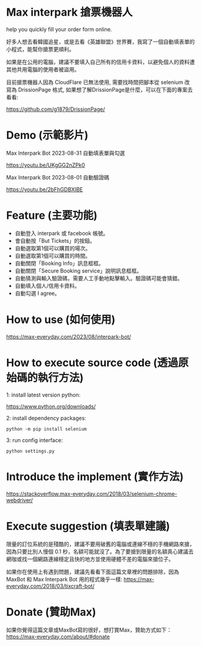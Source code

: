 # Max interpark 搶票機器人
help you quickly fill your order form online.

好多人想去看韓國追星，或是去看《英雄聯盟》世界賽，我寫了一個自動填表單的小程式，能幫你搶票更順利。

如果是在公用的電腦，建議不要填入自己所有的信用卡資料，以避免個人的資料遭其他共用電腦的使用者被盜用。

目前搶票機器人因為 CloudFlare 已無法使用, 需要找時間把腳本從 selenium 改寫為 DrissionPage 格式, 如果想了解DrissionPage是什麼，可以在下面的專案去看看:

https://github.com/g1879/DrissionPage/


# Demo (示範影片)

Max Interpark Bot 2023-08-31 自動填表單與勾選

https://youtu.be/UKgGG2nZPk0

Max Interpark Bot 2023-08-01 自動驗證碼

https://youtu.be/2bFhGDBXIBE



# Feature (主要功能)
* 自動登入 interpark 或 facebook 帳號。
* 會自動按「But Tickets」的按鈕。
* 自動選取第1個可以購買的場次。
* 自動選取第1個可以購買的時間。
* 自動關閉「Booking Info」訊息框框。
* 自動關閉「Secure Booking service」說明訊息框框。
* 自動猜測與輸入驗證碼，需要人工手動地點擊輸入。驗證碼可能會猜錯。
* 自動填入個人/信用卡資料。
* 自動勾選 I agree。


# How to use (如何使用)
https://max-everyday.com/2023/08/interpark-bot/

# How to execute source code (透過原始碼的執行方法)
1: install latest version python:

https://www.python.org/downloads/

2: install dependency packages:

<code>python -m pip install selenium</code>

3: run config interface:

<code>python settings.py</code>


# Introduce the implement (實作方法)
https://stackoverflow.max-everyday.com/2018/03/selenium-chrome-webdriver/

# Execute suggestion (填表單建議)
限量的訂位系統的是殘酷的，建議不要用破舊的電腦或連線不穩的手機網路來搶，因為只要比別人慢個 0.1 秒，名額可能就沒了。為了要搶到限量的名額真心建議去網咖或找一個網路連線穩定且快的地方並使用硬體不差的電腦來搶位子。

如果你在使用上有遇到問題，建議先看看下面這篇文章裡的問題排除，因為 MaxBot 和 Max Interpark Bot 用的程式幾乎一樣: https://max-everyday.com/2018/03/tixcraft-bot/

# Donate (贊助Max)
如果你覺得這篇文章或MaxBot寫的很好，想打賞Max，贊助方式如下： https://max-everyday.com/about/#donate

